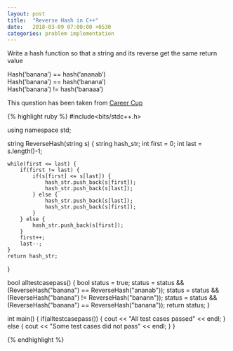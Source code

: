 ```yaml
---
layout: post
title:  "Reverse Hash in C++"
date:   2018-03-09 07:00:00 +0530
categories: problem implementation
---
```


Write a hash function so that a string and its reverse get the same return value 

Hash(‘banana’) == hash(‘ananab’) <br />
Hash(‘banana’) == hash(‘banana’) <br />
Hash(‘banana’) != hash(‘banaaa’) <br />

This question has been taken from <a href ="https://careercup.com/question?id=6224106742611968" target="_blank">Career Cup</a>

{% highlight ruby %}
#include<bits/stdc++.h>

using namespace std;

string ReverseHash(string s) {
    string hash_str;
    int first = 0;
    int last = s.length()-1;

    while(first <= last) {
        if(first != last) {
            if(s[first] <= s[last]) {
                hash_str.push_back(s[first]);
                hash_str.push_back(s[last]);
            } else {
                hash_str.push_back(s[last]);
                hash_str.push_back(s[first]);
            }
        } else {
            hash_str.push_back(s[first]);
        }
        first++;
        last--;
    }
    return hash_str;
}

bool alltestcasepass() {
    bool status = true;
    status = status && (ReverseHash("banana") == ReverseHash("ananab"));
    status = status && (ReverseHash("banana") != ReverseHash("banann"));
    status = status && (ReverseHash("banana") == ReverseHash("banana"));
    return status;
}

int main() {
    if(alltestcasepass()) {
        cout << "All test cases passed" << endl;
    } else {
        cout << "Some test cases did not pass" << endl;
    }
}

{% endhighlight %}